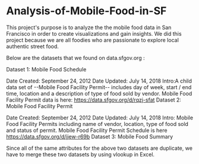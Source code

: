 # Analysis-of-Mobile-Food-in-SF

This project's purpose is to analyze the the mobile food data in San Francisco in order to create visualizations and gain insights. We did this project because we are all foodies who are passionate to explore local authentic street food. 

Below are the datasets that we found on data.sfgov.org :

Dataset 1: Mobile Food Schedule

Date Created: September 24, 2012
Date Updated: July 14, 2018
Intro:A child data set of --Mobile Food Facility Permit-- includes day of week, start / end time, location and a description of type of food sold by vendor. Mobile Food Facility Permit data is here: https://data.sfgov.org/d/rqzj-sfat
Dataset 2: Mobile Food Facility Permit

Date Created: September 24, 2012
Date Updated: July 14, 2018
Intro: Mobile Food Facility Permits including name of vendor, location, type of food sold and status of permit. Mobile Food Facility Permit Schedule is here https://data.sfgov.org/d/jjew-r69b
Dataset 3: Mobile Food Summary

Since all of the same attributes for the above two datasets are duplicate, we have to merge these two datasets by using vlookup in Excel.
